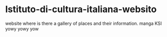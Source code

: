 # Istituto-di-cultura-italiana-websito
 website where is there a gallery of places and their information.
manga
KSI yowy yowy yow
